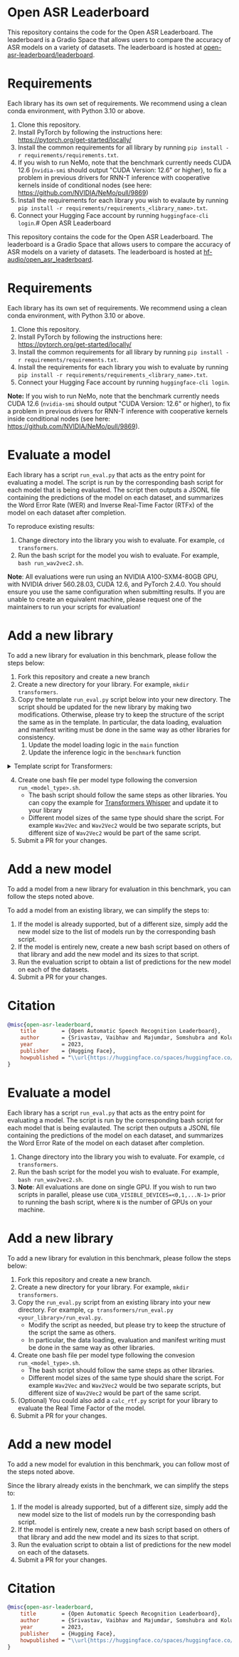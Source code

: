 # Open ASR Leaderboard

This repository contains the code for the Open ASR Leaderboard. The leaderboard is a Gradio Space that allows users to compare the accuracy of ASR models on a variety of datasets. The leaderboard is hosted at [open-asr-leaderboard/leaderboard](https://huggingface.co/spaces/hf-audio/open_asr_leaderboard).

# Requirements

Each library has its own set of requirements. We recommend using a clean conda environment, with Python 3.10 or above.

1) Clone this repository.
2) Install PyTorch by following the instructions here: https://pytorch.org/get-started/locally/
3) Install the common requirements for all library by running `pip install -r requirements/requirements.txt`.
4) If you wish to run NeMo, note that the benchmark currently needs CUDA 12.6 (`nvidia-smi` should output "CUDA Version: 12.6" or higher), to fix a problem in previous drivers for RNN-T inference with cooperative kernels inside of conditional nodes (see here: https://github.com/NVIDIA/NeMo/pull/9869)
5) Install the requirements for each library you wish to evalaute by running `pip install -r requirements/requirements_<library_name>.txt`.
6) Connect your Hugging Face account by running `huggingface-cli login`.# Open ASR Leaderboard

This repository contains the code for the Open ASR Leaderboard. The leaderboard is a Gradio Space that allows users to compare the accuracy of ASR models on a variety of datasets. The leaderboard is hosted at [hf-audio/open_asr_leaderboard](https://huggingface.co/spaces/hf-audio/open_asr_leaderboard).

# Requirements

Each library has its own set of requirements. We recommend using a clean conda environment, with Python 3.10 or above.

1) Clone this repository.
2) Install PyTorch by following the instructions here: https://pytorch.org/get-started/locally/
3) Install the common requirements for all library by running `pip install -r requirements/requirements.txt`.
4) Install the requirements for each library you wish to evaluate by running `pip install -r requirements/requirements_<library_name>.txt`.
5) Connect your Hugging Face account by running `huggingface-cli login`.

**Note:** If you wish to run NeMo, note that the benchmark currently needs CUDA 12.6 (`nvidia-smi` should output "CUDA Version: 12.6" or higher), to fix a problem in previous drivers for RNN-T inference with cooperative kernels inside conditional nodes (see here: https://github.com/NVIDIA/NeMo/pull/9869).

# Evaluate a model

Each library has a script `run_eval.py` that acts as the entry point for evaluating a model. The script is run by the corresponding bash script for each model that is being evaluated. The script then outputs a JSONL file containing the predictions of the model on each dataset, and summarizes the Word Error Rate (WER) and Inverse Real-Time Factor (RTFx) of the model on each dataset after completion.

To reproduce existing results:

1) Change directory into the library you wish to evaluate. For example, `cd transformers`.
2) Run the bash script for the model you wish to evaluate. For example, `bash run_wav2vec2.sh`.

**Note**: All evaluations were run using an NVIDIA A100-SXM4-80GB GPU, with NVIDIA driver 560.28.03, CUDA 12.6, and PyTorch 2.4.0. You should ensure you use the same configuration when submitting results. If you are unable to create an equivalent machine, please request one of the maintainers to run your scripts for evaluation! 

# Add a new library

To add a new library for evaluation in this benchmark, please follow the steps below:

1) Fork this repository and create a new branch
2) Create a new directory for your library. For example, `mkdir transformers`.
3) Copy the template `run_eval.py` script below into your new directory. The script should be updated for the new library by making two modifications. Otherwise, please try to keep the structure of the script the same as in the template. In particular, the data loading, evaluation and manifest writing must be done in the same way as other libraries for consistency.
   1) Update the model loading logic in the `main` function
   2) Update the inference logic in the `benchmark` function

<details>

<summary> Template script for Transformers: </summary>

```python
import argparse
import os
import torch
from transformers import WhisperForConditionalGeneration, WhisperProcessor
import evaluate
from normalizer import data_utils
import time
from tqdm import tqdm

wer_metric = evaluate.load("wer")

def main(args):
    # Load model (FILL ME!)
    model = WhisperForConditionalGeneration.from_pretrained(args.model_id, torch_dtype=torch.bfloat16).to(args.device)
    processor = WhisperProcessor.from_pretrained(args.model_id)

    def benchmark(batch):
        # Load audio inputs
        audios = [audio["array"] for audio in batch["audio"]]
        batch["audio_length_s"] = [len(audio) / batch["audio"][0]["sampling_rate"] for audio in audios]
        minibatch_size = len(audios)

        # Start timing
        start_time = time.time()

        # INFERENCE (FILL ME! Replacing 1-3 with steps from your library)
        # 1. Pre-processing
        inputs = processor(audios, sampling_rate=16_000, return_tensors="pt").to(args.device)
        inputs["input_features"] = inputs["input_features"].to(torch.bfloat16)
        # 2. Generation
        pred_ids = model.generate(**inputs)
        # 3. Post-processing
        pred_text = processor.batch_decode(pred_ids, skip_special_tokens=True)

        # End timing
        runtime = time.time() - start_time

        # normalize by minibatch size since we want the per-sample time
        batch["transcription_time_s"] = minibatch_size * [runtime / minibatch_size]

        # normalize transcriptions with English normalizer
        batch["predictions"] = [data_utils.normalizer(pred) for pred in pred_text]
        batch["references"] = batch["norm_text"]
        return batch

    if args.warmup_steps is not None:
        warmup_dataset = data_utils.load_data(args)
        warmup_dataset = data_utils.prepare_data(warmup_dataset)

        num_warmup_samples = args.warmup_steps * args.batch_size
        if args.streaming:
            warmup_dataset = warmup_dataset.take(num_warmup_samples)
        else:
            warmup_dataset = warmup_dataset.select(range(min(num_warmup_samples, len(warmup_dataset))))
        warmup_dataset = iter(warmup_dataset.map(benchmark, batch_size=args.batch_size, batched=True))

        for _ in tqdm(warmup_dataset, desc="Warming up..."):
            continue

    dataset = data_utils.load_data(args)
    dataset = data_utils.prepare_data(dataset)

    if args.max_eval_samples is not None and args.max_eval_samples > 0:
        print(f"Subsampling dataset to first {args.max_eval_samples} samples!")
        if args.streaming:
            dataset = dataset.take(args.max_eval_samples)
        else:
            dataset = dataset.select(range(min(args.max_eval_samples, len(dataset))))

    dataset = dataset.map(
        benchmark, batch_size=args.batch_size, batched=True, remove_columns=["audio"],
    )

    all_results = {
        "audio_length_s": [],
        "transcription_time_s": [],
        "predictions": [],
        "references": [],
    }
    result_iter = iter(dataset)
    for result in tqdm(result_iter, desc="Samples..."):
        for key in all_results:
            all_results[key].append(result[key])

    # Write manifest results (WER and RTFX)
    manifest_path = data_utils.write_manifest(
        all_results["references"],
        all_results["predictions"],
        args.model_id,
        args.dataset_path,
        args.dataset,
        args.split,
        audio_length=all_results["audio_length_s"],
        transcription_time=all_results["transcription_time_s"],
    )
    print("Results saved at path:", os.path.abspath(manifest_path))

    wer = wer_metric.compute(
        references=all_results["references"], predictions=all_results["predictions"]
    )
    wer = round(100 * wer, 2)
    rtfx = round(sum(all_results["audio_length_s"]) / sum(all_results["transcription_time_s"]), 2)
    print("WER:", wer, "%", "RTFx:", rtfx)


if __name__ == "__main__":
    parser = argparse.ArgumentParser()

    parser.add_argument(
        "--model_id",
        type=str,
        required=True,
        help="Model identifier. Should be loadable with 🤗 Transformers",
    )
    parser.add_argument(
        "--dataset_path",
        type=str,
        default="esb/datasets",
        help="Dataset path. By default, it is `esb/datasets`",
    )
    parser.add_argument(
        "--dataset",
        type=str,
        required=True,
        help="Dataset name. *E.g.* `'librispeech_asr` for the LibriSpeech ASR dataset, or `'common_voice'` for Common Voice. The full list of dataset names "
        "can be found at `https://huggingface.co/datasets/esb/datasets`",
    )
    parser.add_argument(
        "--split",
        type=str,
        default="test",
        help="Split of the dataset. *E.g.* `'validation`' for the dev split, or `'test'` for the test split.",
    )
    parser.add_argument(
        "--device",
        type=int,
        default=-1,
        help="The device to run the pipeline on. -1 for CPU (default), 0 for the first GPU and so on.",
    )
    parser.add_argument(
        "--batch_size",
        type=int,
        default=1,
        help="Number of samples to go through each streamed batch.",
    )
    parser.add_argument(
        "--max_eval_samples",
        type=int,
        default=None,
        help="Number of samples to be evaluated. Put a lower number e.g. 64 for testing this script.",
    )
    parser.add_argument(
        "--no-streaming",
        dest="streaming",
        action="store_false",
        help="Choose whether you'd like to download the entire dataset or stream it during the evaluation.",
    )
    parser.add_argument(
        "--warmup_steps",
        type=int,
        default=10,
        help="Number of warm-up steps to run before launching the timed runs.",
    )
    args = parser.parse_args()
    parser.set_defaults(streaming=False)

    main(args)

```

</details>

4) Create one bash file per model type following the conversion `run_<model_type>.sh`.
    - The bash script should follow the same steps as other libraries. You can copy the example for [Transformers Whisper](./transformers/run_whisper.sh) and update it to your library
    - Different model sizes of the same type should share the script. For example `Wav2Vec` and `Wav2Vec2` would be two separate scripts, but different size of `Wav2Vec2` would be part of the same script.
5) Submit a PR for your changes.

# Add a new model

To add a model from a new library for evaluation in this benchmark, you can follow the steps noted above.

To add a model from an existing library, we can simplify the steps to:

1) If the model is already supported, but of a different size, simply add the new model size to the list of models run by the corresponding bash script.
2) If the model is entirely new, create a new bash script based on others of that library and add the new model and its sizes to that script.
3) Run the evaluation script to obtain a list of predictions for the new model on each of the datasets.
4) Submit a PR for your changes.

# Citation 


```bibtex
@misc{open-asr-leaderboard,
	title        = {Open Automatic Speech Recognition Leaderboard},
	author       = {Srivastav, Vaibhav and Majumdar, Somshubra and Koluguri, Nithin and Moumen, Adel and Gandhi, Sanchit and Hugging Face Team and Nvidia NeMo Team and SpeechBrain Team},
	year         = 2023,
	publisher    = {Hugging Face},
	howpublished = "\\url{https://huggingface.co/spaces/huggingface.co/spaces/open-asr-leaderboard/leaderboard}"
}
```


# Evaluate a model

Each library has a script `run_eval.py` that acts as the entry point for evaluating a model. The script is run by the corresponding bash script for each model that is being evalauted. The script then outputs a JSONL file containing the predictions of the model on each dataset, and summarizes the Word Error Rate of the model on each dataset after completion. 

1) Change directory into the library you wish to evaluate. For example, `cd transformers`.
2) Run the bash script for the model you wish to evaluate. For example, `bash run_wav2vec2.sh`.
3) **Note**: All evaluations are done on single GPU. If you wish to run two scripts in parallel, please use `CUDA_VISIBLE_DEVICES=<0,1,...N-1>` prior to running the bash script, where `N` is the number of GPUs on your machine.

# Add a new library

To add a new library for evalution in this benchmark, please follow the steps below:

1) Fork this repository and create a new branch.
2) Create a new directory for your library. For example, `mkdir transformers`.
3) Copy the `run_eval.py` script from an existing library into your new directory. For example, `cp transformers/run_eval.py <your_library>/run_eval.py`.
    - Modify the script as needed, but please try to keep the structure of the script the same as others.
    - In particular, the data loading, evaluation and manifest writing must be done in the same way as other libraries.
4) Create one bash file per model type following the convesion `run_<model_type>.sh`.
    - The bash script should follow the same steps as other libraries.
    - Different model sizes of the same type should share the script. For example `Wav2Vec` and `Wav2Vec2` would be two separate scripts, but different size of `Wav2Vec2` would be part of the same script.
5) (Optional) You could also add a `calc_rtf.py` script for your library to evaluate the Real Time Factor of the model.
6) Submit a PR for your changes.

# Add a new model

To add a new model for evalution in this benchmark, you can follow most of the steps noted above. 

Since the library already exists in the benchmark, we can simplify the steps to:

1) If the model is already supported, but of a different size, simply add the new model size to the list of models run by the corresponding bash script.
2) If the model is entirely new, create a new bash script based on others of that library and add the new model and its sizes to that script.
3) Run the evaluation script to obtain a list of predictions for the new model on each of the datasets.
4) Submit a PR for your changes.

# Citation 


```bibtex
@misc{open-asr-leaderboard,
	title        = {Open Automatic Speech Recognition Leaderboard},
	author       = {Srivastav, Vaibhav and Majumdar, Somshubra and Koluguri, Nithin and Moumen, Adel and Gandhi, Sanchit and Hugging Face Team and Nvidia NeMo Team and SpeechBrain Team},
	year         = 2023,
	publisher    = {Hugging Face},
	howpublished = "\\url{https://huggingface.co/spaces/huggingface.co/spaces/open-asr-leaderboard/leaderboard}"
}
```
